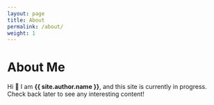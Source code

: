 ```yaml
---
layout: page
title: About
permalink: /about/
weight: 1
---
```


# **About Me**

Hi :wave: I am **{{ site.author.name }}**, and this site is currently in progress. Check back later to see any interesting content!

<!-- I'm born in India and currently living in the beautiful suburbs of SF Bay Area. I'm an engineer by profession -->
<!-- I like doing the exercises of first principles thinking to demystify and share my thought process in the form of essays. -->
<!-- I believe short form content in social media, although maybe increasing information acessibility is killing original/first principles thinking-->
<!-- Some of my core beliefs:
- I am fully convinced that knowing oneself and their relationship with the world is the beginning of all wisdom (ahh...here we go, the good old "know thyself" adage!) (post on Karma/Gnaana/.. jeevam). And, for that, merely thinking or meditating at a corner is not enough. Right actions are a necessary step in helping us learn about our values, strengths and the limitations
-   -->
<!-- My professional journey is summed up in the sketch below. More details at my [LinkedIn profile](https://www.linkedin.com/in/karthikeya-parunandi-896bb480/).

<div class="row">
{% include about/timeline.html %}
</div> -->